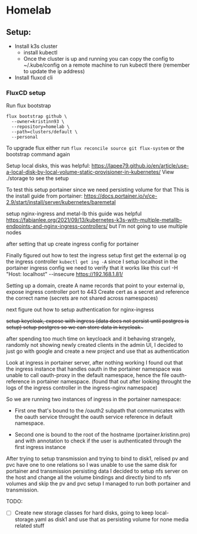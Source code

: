# Homelab

## Setup:
* Install k3s cluster
    - install kubectl
    - Once the cluster is up and running you can copy the config to ~/.kube/config on a remote machine to run kubectl there (remember to update the ip address)
* Install fluxcd cli

### FluxCD setup
Run flux bootstrap
```
flux bootstrap github \
  --owner=kristinn93 \
  --repository=homelab \
  --path=clusters/default \
  --personal
```

To upgrade flux either run 
`flux reconcile source git flux-system` or the bootstrap command again



Setup local disks, this was helpful: https://lapee79.github.io/en/article/use-a-local-disk-by-local-volume-static-provisioner-in-kubernetes/
View ./storage to see the setup


To test this setup portainer since we need persisting volume for that 
This is the install guide from portainer: https://docs.portainer.io/v/ce-2.9/start/install/server/kubernetes/baremetal


setup nginx-ingress and metal-lb this guide was helpful https://fabianlee.org/2021/09/13/kubernetes-k3s-with-multiple-metallb-endpoints-and-nginx-ingress-controllers/ but I'm not going to use multiple nodes

after setting that up create ingress config for portainer 

Finally figured out how to test the ingress setup
first get the external ip og the ingress controller
`kubectl get ing -A`
since I setup localhost in the portainer ingress config we need to verify that it works like this
curl -H "Host: localhost" --insecure https://192.168.1.81/

Setting up a domain, create A name records that point to your external ip, expose ingress controller port to 443
Create cert as a secret and reference the correct name (secrets are not shared across namespaces)


next figure out how to setup authentication for nginx-ingress

~~setup keycloak, expose with ingress (data does not persist until postgres is setup)
setup postgres so we can store data in keycloak~~~

after spending too much time on keycloack and it behaving strangely, randomly not showing newly created clients in the admin UI, I decided to just go with google and create a new project and use that as authentication

Look at ingress in portainer server, after nothing working I found out that the ingress instance that handles oauth in the portainer namespace was unable to call oauth-proxy in the default namespace, hence the file oauth-reference in portainer namespace. (found that out after looking throught the logs of the ingress controller in the ingress-nginx namespace)

So we are running two instances of ingress in the portainer namespace:
* First one that's bound to the /oauth2 subpath that communicates with the oauth service throught the oauth service reference in default namespace. 

* Second one is bound to the root of the hostname (portainer.kristinn.pro) and with annotation to check if the user is authenticated through the first ingress instance



After trying to setup transmission and trying to bind to disk1, relised pv and pvc have one to one relations so I was unable to use the same disk for portainer and transmission persisting data I decided to setup nfs server on the host and change all the volume bindings and directly bind to nfs volumes and skip the pv and pvc setup I managed to run both portainer and transmission. 





TODO:
- [ ] Create new storage classes for hard disks, going to keep local-storage.yaml as disk1 and use that as persisting volume for none media related stuff